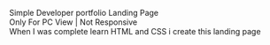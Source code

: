 Simple Developer portfolio Landing Page <br>
Only For PC View | Not Responsive <br>
When I was complete learn HTML and CSS i create this landing page
